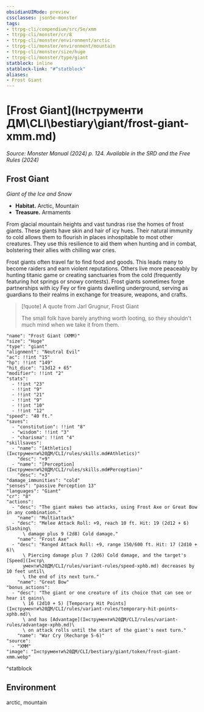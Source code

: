 ```yaml
---
obsidianUIMode: preview
cssclasses: json5e-monster
tags:
- ttrpg-cli/compendium/src/5e/xmm
- ttrpg-cli/monster/cr/8
- ttrpg-cli/monster/environment/arctic
- ttrpg-cli/monster/environment/mountain
- ttrpg-cli/monster/size/huge
- ttrpg-cli/monster/type/giant
statblock: inline
statblock-link: "#^statblock"
aliases:
- Frost Giant
---
```

# [Frost Giant](Інструменти ДМ\CLI\bestiary\giant/frost-giant-xmm.md)
*Source: Monster Manual (2024) p. 124. Available in the <span title='Systems Reference Document (5.2)'>SRD</span> and the Free Rules (2024)*  

## Frost Giant

*Giant of the Ice and Snow*

- **Habitat.** Arctic, Mountain  
- **Treasure.** Armaments  

From glacial mountain heights and vast tundras rise the homes of frost giants. These giants have skin and hair of icy hues. Their natural immunity to cold allows them to flourish in places inhospitable to most other creatures. They use this resilience to aid them when hunting and in combat, bolstering their allies with chilling war cries.

Frost giants often travel far to find food and goods. This leads many to become raiders and earn violent reputations. Others live more peaceably by hunting titanic game or creating sanctuaries from the cold (frequently featuring hot springs or snowy contests). Frost giants sometimes forge partnerships with icy Fey or fire giants dwelling underground, serving as guardians to their realms in exchange for treasure, weapons, and crafts.

> [!quote] A quote from Jarl Grugnur, Frost Giant  
> 
> The small folk have barely anything worth looting, so they shouldn't much mind when we take it from them.


```statblock
"name": "Frost Giant (XMM)"
"size": "Huge"
"type": "giant"
"alignment": "Neutral Evil"
"ac": !!int "15"
"hp": !!int "149"
"hit_dice": "13d12 + 65"
"modifier": !!int "2"
"stats":
  - !!int "23"
  - !!int "9"
  - !!int "21"
  - !!int "9"
  - !!int "10"
  - !!int "12"
"speed": "40 ft."
"saves":
  - "constitution": !!int "8"
  - "wisdom": !!int "3"
  - "charisma": !!int "4"
"skillsaves":
  - "name": "[Athletics](Інструменти%20ДМ/CLI/rules/skills.md#Athletics)"
    "desc": "+9"
  - "name": "[Perception](Інструменти%20ДМ/CLI/rules/skills.md#Perception)"
    "desc": "+3"
"damage_immunities": "cold"
"senses": "passive Perception 13"
"languages": "Giant"
"cr": "8"
"actions":
  - "desc": "The giant makes two attacks, using Frost Axe or Great Bow in any combination."
    "name": "Multiattack"
  - "desc": "Melee Attack Roll: +9, reach 10 ft. Hit: 19 (2d12 + 6) Slashing\
      \ damage plus 9 (2d8) Cold damage."
    "name": "Frost Axe"
  - "desc": "Ranged Attack Roll: +9, range 150/600 ft. Hit: 17 (2d10 + 6)\
      \ Piercing damage plus 7 (2d6) Cold damage, and the target's [Speed](Інстр\
      ументи%20ДМ/CLI/rules/variant-rules/speed-xphb.md) decreases by 10 feet until\
      \ the end of its next turn."
    "name": "Great Bow"
"bonus_actions":
  - "desc": "The giant or one creature of its choice that can see or hear it gains\
      \ 16 (2d10 + 5) [Temporary Hit Points](Інструменти%20ДМ/CLI/rules/variant-rules/temporary-hit-points-xphb.md)\
      \ and has [Advantage](Інструменти%20ДМ/CLI/rules/variant-rules/advantage-xphb.md)\
      \ on attack rolls until the start of the giant's next turn."
    "name": "War Cry (Recharge 5-6)"
"source":
  - "XMM"
"image": "Інструменти%20ДМ/CLI/bestiary/giant/token/frost-giant-xmm.webp"
```
^statblock

## Environment

arctic, mountain